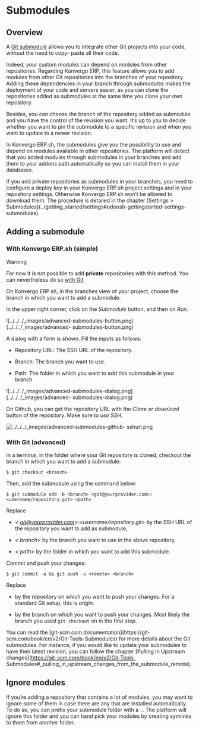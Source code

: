 # Submodules

## Overview

A [Git submodule](https://git-scm.com/book/en/v2/Git-Tools-Submodules) allows
you to integrate other Git projects into your code, without the need to copy-
paste all their code.

Indeed, your custom modules can depend on modules from other repositories.
Regarding Konvergo ERP, this feature allows you to add modules from other Git
repositories into the branches of your repository. Adding these dependencies
in your branch through submodules makes the deployment of your code and
servers easier, as you can clone the repositories added as submodules at the
same time you clone your own repository.

Besides, you can choose the branch of the repository added as submodule and
you have the control of the revision you want. It’s up to you to decide
whether you want to pin the submodule to a specific revision and when you want
to update to a newer revision.

In Konvergo ERP.sh, the submodules give you the possibility to use and depend on
modules available in other repositories. The platform will detect that you
added modules through submodules in your branches and add them to your addons
path automatically so you can install them in your databases.

If you add private repositories as submodules in your branches, you need to
configure a deploy key in your Konvergo ERP.sh project settings and in your repository
settings. Otherwise Konvergo ERP.sh won’t be allowed to download them. The procedure
is detailed in the chapter [Settings >
Submodules](../getting_started/settings#odoosh-gettingstarted-settings-
submodules).

## Adding a submodule

### With Konvergo ERP.sh (simple)

<div class="alert alert-warning">
<p class="alert-title">
Warning</p><p>For now it is not possible to add <b>private</b> repositories with this method. You can nevertheless
do so <a href="#odoosh-advanced-submodules-withgit"><span class="std std-ref">with Git</span></a>.</p>
</div>

On Konvergo ERP.sh, in the branches view of your project, choose the branch in which
you want to add a submodule.

In the upper right corner, click on the _Submodule_ button, and then on _Run_.

![../../../_images/advanced-submodules-button.png](../../../_images/advanced-
submodules-button.png)

A dialog with a form is shown. Fill the inputs as follows:

  * Repository URL: The SSH URL of the repository.

  * Branch: The branch you want to use.

  * Path: The folder in which you want to add this submodule in your branch.

![../../../_images/advanced-submodules-dialog.png](../../../_images/advanced-
submodules-dialog.png)

On Github, you can get the repository URL with the _Clone or download_ button
of the repository. Make sure to _use SSH_.

![../../../_images/advanced-submodules-github-
sshurl.png](../../../_images/advanced-submodules-github-sshurl.png)

### With Git (advanced)

In a terminal, in the folder where your Git repository is cloned, checkout the
branch in which you want to add a submodule:

    
    
    $ git checkout <branch>
    

Then, add the submodule using the command below:

    
    
    $ git submodule add -b <branch> <git@yourprovider.com>:<username/repository.git> <path>
    

Replace

  * _< git@yourprovider.com>:<username/repository.git>_ by the SSH URL of the repository you want to add as submodule,

  * _< branch>_ by the branch you want to use in the above repository,

  * _< path>_ by the folder in which you want to add this submodule.

Commit and push your changes:

    
    
    $ git commit -a && git push -u <remote> <branch>
    

Replace

  * <remote> by the repository on which you want to push your changes. For a standard Git setup, this is _origin_.

  * <branch> by the branch on which you want to push your changes. Most likely the branch you used `git checkout` on in the first step.

You can read the [git-scm.com documentation](https://git-
scm.com/book/en/v2/Git-Tools-Submodules) for more details about the Git
submodules. For instance, if you would like to update your submodules to have
their latest revision, you can follow the chapter [Pulling in Upstream
changes](https://git-scm.com/book/en/v2/Git-Tools-
Submodules#_pulling_in_upstream_changes_from_the_submodule_remote).

## Ignore modules

If you’re adding a repository that contains a lot of modules, you may want to
ignore some of them in case there are any that are installed automatically. To
do so, you can prefix your submodule folder with a `.`. The platform will
ignore this folder and you can hand pick your modules by creating symlinks to
them from another folder.

